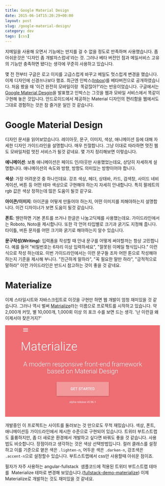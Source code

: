 ```yaml
---
title: Google Material Design
date: 2015-06-14T15:20:29+00:00
layout: post
slug: /google-material-design/
category: dev
tags: [css]
---
```


지메일을 사용해 오면서 기능에는 딴지를 걸 수 없을 정도로 만족하며 사용했습니다. 좀 아쉬운것은 '디자인 좀 개발자스럽네'라는 것. 그러나 베타 버전인 점과 메일서비스 고유의 기능만 충족하면 됐다는 생각에 꾸준히 사용하고 있습니다.

몇 전 전부터 구글은 로고 이지를 고급스럽게 바꾸고 메일도 멋스럽게 변경을 했습니다. 이제 디자인에 신경쓰나보다 했죠. 최근엔 인박스(<a href="http://www.google.com/inbox/">Inbox</a>)를 베타버전으로 공개하였습니다. 처음 봤을 때 '이건 완전히 모바일이랑  똑같잖아?'라는 반응이었습니다. 구글에서는 <a href="http://www.google.com/design/spec/material-design/introduction.html">Google Material Desgin</a>을 발표했고 인박스는 그것을 웹과 모바일 서비스에서 똑같이 구현해 놓은 것입니다. 안드로이드에서 제공하는 Material 디자인의 편리함을 웹에서도 그대로 경험하는 것은 참 즐거운 일인 것 같습니다.

<h1>Google Material Design</h1>
디자인 문서을 읽어보았습니다. 레이아웃, 문구, 이미지, 색상, 애니메이션 등에 대해 자세한 디자인 가이드라인을 설명합니다. 매우 친절합니다. 그냥 이대로 따라하면 멋진 웹도 모바일처럼 멋진 서비스가 될것 같네요. 몇 가지 정리해보면 이렇습니다.

<strong>에니메이션</strong>: 보통 애니메이션은 페이드 인/아웃만 사용했었는데요, 상당히 자세하게 설명합니다. 애니메이션의 속도와 방향, 방향도 의미있는 방향이어야 합니다.

<strong>색상</strong>: 가장 어려운것 중 하나인데요. 강조 색상, 헤더, 상태바, 카드, 검색창, 사이드 네비게이션, 버튼 등 어떤 테마 색상으로 구현해야 하는지 자세히 안내합니다. 특히 팔레트의 rgb 값은 색상 정하는데 많은 도움이 될것 같구요.

<strong>아이콘/이미지</strong>: 아이콘을 어떻게 만들어야 하는지, 어떤 이미지를 피해야하는지 설명합니다. 이건 디자이너가 보면 도움이 될것 같습니다.

<strong>폰트</strong>: 웬만하면 기본 폰트를 쓰거나 한글은 나눔고딕체를 사용했는데요. 가이드라인에서는 Roboto, Noto을 제시합니다. 또한 각 언어 타입별로 크기과 굵기도 지정해 줍니다. 타이틀, 버튼 문자를 어떤 크기와 굵기로 해야하는지 알수 있습니다.

<strong>문구작성(Writing)</strong>: 입력폼을 작성할 때 안내 문구를 어떻게 써야할까는 항상 고민합니다. 예를 들어 "비밀번호는 6자리 이상 입력하세요", "잘못된 이메일 형식입니다." 이런식으로 작성 하는데요. 이번 가이드라인에서는 이런 문구들 조차 어떤 톤으로 작성해야 하는지 기준을 제시해 부니다. "친근하게 말하라", "꼭 필요한 말만 하라", "긍적적으로 말하라" 이런 가이드라인은 반드시 참고하는 것이 좋을 것 같네요.

<h1>Materialize</h1>
이제 스타일시트와 자바스크립트로 이것을 구현만 하면 웹 개발이 엄청 재미있을 것 같습니다. 그러나 역시 벌써 <a href="http://materializecss.com/">Matrialize</a>라는 이름으로 프로젝트를 시작하고 있습니다. 약 2,000개 커밋, 별 10,000개, 1,000회 이상 의 포크 수를 보면 드는 생각. '난 이런걸 왜 이제서야 찾은거지?'

![materialize](/assets/imgs/2015/materialize.jpg)

개발중인 이 프로젝트는 사이트를 둘러보는 것 만으로도 무척 재밌습니다. 색상, 폰트, 애니메이션등 가이드라인에서 제시한 수준으로 구현되어 있습니다. 트위터 부트스트랩도 훌륭하지만, 좀 더 새로운 환경헤서 개발하고 싶다면 바꿔도 좋을 것 같습니다. 사용법도 비슷합니다. 장점이라고 생각하는 것은 색상 선택방법입니다. 컬러 클래스를 설정하고 이를 기준으로 옅은 색은 `.lighten-n`, 어두운 색은 `.darken-n`, 강조색은 `.accent-n`으로 설정할수 있습니다. 부트스트랩에서 css만 사용할때 아쉬운 점이죠.

필자가 자주 사용하는 angular-fullstack  샘플코드에 적용된 트위터 부트스트랩 테마를  Materialize 테마로 변경해 보았습니다.(<a href="https://github.com/jeonghwan-kim/fullstack-demo-materialize">fullstack-demo-materialize</a>) 이제 Materialize로 개발하는 것도 재미있을 것 같네요.

&nbsp;
